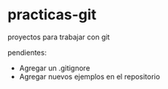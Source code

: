 # practicas-git
proyectos para trabajar con git

pendientes:
- Agregar un .gitignore
- Agregar nuevos ejemplos en el repositorio

 